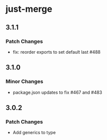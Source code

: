 # just-merge

## 3.1.1

### Patch Changes

- fix: reorder exports to set default last #488

## 3.1.0

### Minor Changes

- package.json updates to fix #467 and #483

## 3.0.2

### Patch Changes

- Add generics to type

